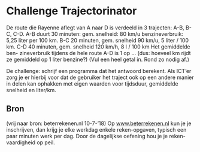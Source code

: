 # Challenge Trajectorinator

      

De route die Rayenne aflegt van A naar D is verdeeld in 3 trajecten: A-B, B-C, C-D. A-B duurt 30 minuten: gem. snelheid: 80 km/u benzineverbruik: 5,25 liter per 100 km. B-C 20 minuten, gem. snelheid 90 km/u, 5 liter / 100 km. C-D 40 minuten, gem. snelheid 120 km/h, 8 l / 100 km Het gemiddelde ben- zineverbruik tijdens de hele route A-D is 1 op ... (dus: hoeveel km rijdt ze gemiddeld op 1 liter benzine?) (Vul een heel getal in. Rond zo nodig af.)

      

De challenge: schrijf een programma dat het antwoord berekent. Als ICT’er zorg je er hierbij voor dat de gebruiker het traject ook op een andere manier in delen kan ophakken met eigen waarden voor tijdsduur, gemiddelde snelheid en liter/km.


 
## Bron 

(vrij naar bron: beterrekenen.nl 10-7-’18) Op www.beterrekenen.nl kun je je inschrijven, dan krijg je elke werkdag enkele reken-opgaven, typisch een paar minuten werk per dag. Door de dagelijkse oefening hou je je reken- vaardigheid op peil.

